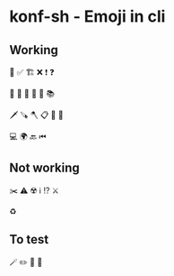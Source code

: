 
# konf-sh - Emoji in cli

## Working

🐛 ✅ 🏗 ❌ ❗ ❓ 

🔔 🚨 💬 💾 📖 📚

🗡️ 🪚 🪓 📋 🧹 🧩 

💻 🌍 🔙 ⏮ 

## Not working

✂️ ⚠️ ☢️ ℹ️ ⁉️ ⚔️ 

♻️ 

## To test

🪄️ ✏️ 🧽 🧼
